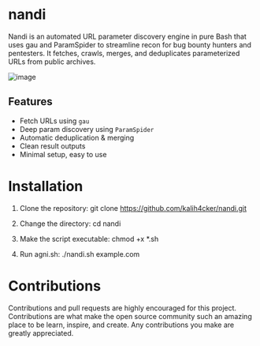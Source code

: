 # nandi
Nandi is an automated URL parameter discovery engine in pure Bash that uses gau and ParamSpider to streamline recon for bug bounty hunters and pentesters. It fetches, crawls, merges, and deduplicates parameterized URLs from public archives.

![image](https://github.com/user-attachments/assets/4340ca25-7400-4983-b368-5f5bc2b949ca)


## Features

- Fetch URLs using `gau`
- Deep param discovery using `ParamSpider`
- Automatic deduplication & merging
- Clean result outputs
- Minimal setup, easy to use


# Installation
1. Clone the repository:
   git clone https://github.com/kalih4cker/nandi.git

2. Change the directory:
   cd nandi

3. Make the script executable:
   chmod +x *.sh

4. Run agni.sh:
   ./nandi.sh example.com


# Contributions
Contributions and pull requests are highly encouraged for this project. Contributions are what make the open source community such an amazing place to be learn, inspire, and create. Any contributions you make are greatly appreciated.

